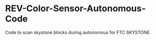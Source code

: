 # REV-Color-Sensor-Autonomous-Code
Code to scan skystone blocks during autonomous for FTC SKYSTONE. 

